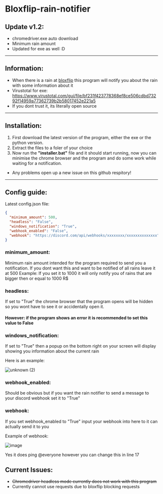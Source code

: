 # Bloxflip-rain-notifier

## Update v1.2:
- chromedriver.exe auto download
- Minimum rain amount
- Updated for exe as well :D

-----------------------------------------------------------------------------------------------------------------------------------------------------------------------

## Information:
- When there is a rain at [bloxflip](https://bloxflip.com) this program will notify you about the rain with some information about it
- Virustotal for exe: https://www.virustotal.com/gui/file/bf231f423778368ef8ce506cdbd73292f14959a77362739b2b58017452e221a5
- If you dont trust it, its literally open source

-----------------------------------------------------------------------------------------------------------------------------------------------------------------------

## Installation:
1) First download the latest version of the program, either the exe or the python version.
2) Extract the files to a foler of your choice
3) Now run the **"installer.bat"** file and it should start running, now you can minimise the chrome browser and the program and do some work while waiting for a notification. 
- Any problems open up a new issue on this github respitory!

-----------------------------------------------------------------------------------------------------------------------------------------------------------------------

## Config guide:

Latest config.json file:
```json
{
  "minimum_amount": 500,
  "headless": "False", 
  "windows_notification": "True",
  "webhook_enabled": "False",
  "webhook": "https://discord.com/api/webhooks/xxxxxxxx/xxxxxxxxxxxxxx"
}
```
### minimum_amount:
Minimum rain amount intended for the program required to send you a notification. If you dont want this and want to be notified of all rains leave it at 500
Example: If you set it to 1000 it will only notify you of rains that are bigger then or equal to 1000 R$

### headless:
If set to "True" the chrome browser that the program opens will be hidden so you wont have to see it or accidentally open it.
#### However: if the program shows an error it is recommended to set this value to False

### windows_notification:
If set to "True" then a popup on the bottom right on your screen will display showing you information about the current rain

Here is an example:

![unknown (2)](https://user-images.githubusercontent.com/79641603/161392482-74abad64-d724-466a-8c7a-2f6d87acf3c6.png)

### webhook_enabled:
Should be obvious but if you want the rain notifier to send a message to your discord webhook set it to "True"

### webhook:
If you set webhook_enabled to "True" input your webhook into here to it can actually send it to you

Example of webhook:

![image](https://user-images.githubusercontent.com/79641603/161392598-616dda5d-adb5-4ff4-9b60-d46ea8581128.png)

Yes it does ping @everyone however you can change this in line 17

## Current Issues:
- ~~Chromedriver headless mode currently does not work with this program~~
- Currently cannot use requests due to bloxflip blocking requests
